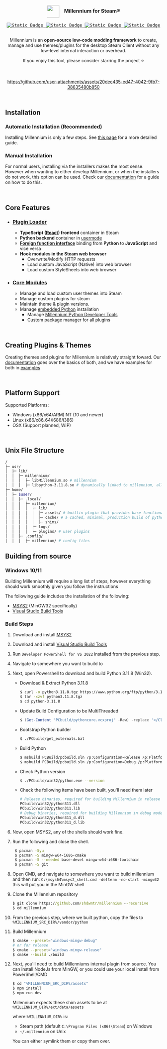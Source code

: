 <div align="center">
<!-- <img src="https://i.imgur.com/9qYPFSA.png" alt="Alt text" width="40">
  ## Millennium for Steam® -->

<h3><img align="center" height="40" src="https://i.imgur.com/9qYPFSA.png"> &nbsp; &nbsp;Millennium for Steam®</h3>


<kbd>
  <a href="https://steambrew.app/discord">
      <img alt="Static Badge" src="https://img.shields.io/badge/discord-green?labelColor=151B23&color=151B23&style=for-the-badge&logo=discord&logoColor=white" href="#">
  </a>
</kbd>
<kbd>
  <a href="https://steambrew.app">
      <img alt="Static Badge" src="https://img.shields.io/badge/website-green?labelColor=151B23&color=151B23&style=for-the-badge&logo=firefoxbrowser&logoColor=white" href="#">
  </a>
</kbd>
<kbd>
  <a href="https://docs.steambrew.app">
      <img alt="Static Badge" src="https://img.shields.io/badge/documentation-green?labelColor=151B23&color=151B23&style=for-the-badge&logo=readthedocs&logoColor=white" href="#">
  </a>
</kbd>
<kbd>
  <a href="#"  title="Lines of Code">
      <img alt="Static Badge" src="https://img.shields.io/endpoint?url=https%3A%2F%2Floc-counter.onrender.com%2F%3Frepo%3Dshdwmtr%2Fmillennium%26branch%3Dmain%26languages%3DC%252B%252B%2CC%2520Header%26ignored%3Dvendor&style=for-the-badge&labelColor=%23151B23&color=%23151B23&logo=coderwall&label=%20Lines of Code&logoColor=white">
  </a>
</kbd>

<br>
<br>

Millennium is an **open-source low-code modding framework** to create, manage and use themes/plugins for the desktop Steam Client without any low-level internal interaction or overhead.

If you enjoy this tool, please consider starring the project ⭐

<br>

<!-- credits to https://github.com/clawdius for this intro video -->
https://github.com/user-attachments/assets/20dec435-ed47-4042-9fb7-38635480b850



<br>
</div>

## Installation

### Automatic Installation (Recommended)

  Installing Millennium is only a few steps. See [this page](https://docs.steambrew.app/users/installing#automatic) for a more detailed guide.

### Manual Installation

For normal users, installing via the installers makes the most sense. However when wanting to either develop Millennium, or when the installers do not work, this option can be used. Check our [documentation](https://docs.steambrew.app/users/installing#manual) for a guide on how to do this.

&nbsp;

## Core Features

- ### [Plugin Loader](/src/)
  - **TypeScript ([React](https://react.dev/)) frontend** container in Steam
  - **Python backend** container in [usermode](https://en.wikipedia.org/wiki/User-Mode_Driver_Framework)
  - **[Foreign function interface](https://en.wikipedia.org/wiki/Foreign_function_interface)** binding from **Python** to **JavaScript** and vice versa
  - **Hook modules in the Steam web browser**
    - Overwrite/Modify HTTP requests
    - Load custom JavaScript (Native) into web browser
    - Load custom StyleSheets into web browser
- ### [Core Modules](/assets/)
  - Manage and load custom user themes into Steam
  - Manage custom plugins for steam
  - Maintain theme & plugin versions.
  - Manage [embedded Python](https://www.python.org/downloads/release/python-3118/) installation
    - Manage [Millennium Python Developer Tools](https://pypi.org/project/millennium/)
    - Custom package manager for all plugins

&nbsp;

## Creating Plugins & Themes

Creating themes and plugins for Millennium is relatively straight foward. Our [documentation](https://docs.steambrew.app/developers) goes over the basics of both,
and we have examples for both in [examples](./examples)

&nbsp;

## Platform Support


Supported Platforms:

- Windows (x86/x64/ARM) NT (10 and newer)
- Linux (x86/x86_64/i686/i386)
- OSX (Support planned, WIP)

&nbsp;

## Unix File Structure

```bash
/
├─ usr/
│  ├─ lib/
│  │  ├─ millennium/
│  │  │  ├─ libMillennium.so # millennium
│  │  │  ├─ libpython-3.11.8.so # dynamically linked to millennium, allows user plugin backends to run
├─ home/
│  ├─ $user/
│  │  ├─ .local/
│  │  │  ├─ millennium/
│  │  │  │  ├─ lib/
│  │  │  │  │  ├─ assets/ # builtin plugin that provides base functionality for millennium.
│  │  │  │  │  ├─ cache/ # a cached, minimal, production build of python's runtime deps, used to run and manage plugins
│  │  │  │  │  ├─ shims/
│  │  │  │  ├─ logs/
│  │  │  │  ├─ plugins/ # user plugins
│  │  ├─ .config/
│  │  │  ├─ millennium/ # config files
```

## Building from source

### Windows 10/11

Building Millennium will require a long list of steps, however everything should work smoothly given you follow the instructions

The following guide includes the installation of the following:
- [MSYS2](https://repo.msys2.org/distrib/x86_64/msys2-x86_64-20241208.exe) (MinGW32 specifically)
- [Visual Studio Build Tools ](https://aka.ms/vs/17/release/vs_BuildTools.exe)

### Build Steps
1. Download and install [MSYS2](https://repo.msys2.org/distrib/x86_64/msys2-x86_64-20241208.exe)
1. Download and install [Visual Studio Build Tools](https://aka.ms/vs/17/release/vs_BuildTools.exe)
1. Run `Developer PowerShell for VS 2022` installed from the previous step.
1. Navigate to somewhere you want to build to
1. Next, open Powershell to download and build Python 3.11.8 (Win32).

    - Download & Extract Python 3.11.8
      ```bash
      $ curl -o python3.11.8.tgz https://www.python.org/ftp/python/3.11.8/Python-3.11.8.tgz
      $ tar -xzvf python3.11.8.tgz
      $ cd python-3.11.8
      ```

    - Update Build Configuration to be MultiThreaded
      ```ps1
      $ (Get-Content "PCbuild/pythoncore.vcxproj" -Raw) -replace '</ClCompile>', '<RuntimeLibrary Condition="`$(Configuration)|`$(Platform)"=="Release|Win32">MultiThreaded</RuntimeLibrary><RuntimeLibrary Condition="`$(Configuration)|`$(Platform)"=="Debug|Win32">MultiThreadedDebug</RuntimeLibrary></ClCompile>' | Set-Content "PCbuild/pythoncore.vcxproj"
      ```

    - Bootstrap Python builder
      ```bash
      $ ./PCbuild/get_externals.bat
      ```

    - Build Python
      ```bash
      $ msbuild PCBuild/pcbuild.sln /p:Configuration=Release /p:Platform=Win32 /p:RuntimeLibrary=MT
      $ msbuild PCBuild/pcbuild.sln /p:Configuration=Debug /p:Platform=Win32 /p:RuntimeLibrary=MT
      ```

    - Check Python version
      ```bash
      $ ./PCbuild/win32/python.exe --version
      ```

    - Check the following items have been built, you'll need them later
      ```bash
      # Release binaries, required for building Millennium in release mode
      PCbuild/win32/python311.dll
      PCbuild/win32/python311.lib
      # Debug binaries, required for building Millennium in debug mode
      PCbuild/win32/python311_d.dll
      PCbuild/win32/python311_d.lib
      ```

1. Now, open MSYS2, any of the shells should work fine.
1. Run the following and close the shell.
   ```bash
    $ pacman -Syu
    $ pacman -S mingw-w64-i686-cmake
    $ pacman -S --needed base-devel mingw-w64-i686-toolchain
    $ pacman -S git
   ```
1. Open CMD, and navigate to somewhere you want to build millennium and then run:
`C:\msys64\msys2_shell.cmd -defterm -no-start -mingw32` this will put you in the MinGW shell
1. Clone the Millennium repository
    ```cmd
    $ git clone https://github.com/shdwmtr/millennium --recursive
    $ cd millennium
    ```
1. From the previous step, where we built python, copy the files to `%MILLENNIUM_SRC_DIR%/vendor/python`
1. Build Millennium
    ```bash
    $ cmake --preset="windows-mingw-debug"
    # or for release
    $ cmake --preset="windows-mingw-release"
    $ cmake --build ./build
    ```

1. Next, you'll need to build Millenniums internal plugin from source.
You can install NodeJs from MinGW, or you could use your local install from PowerShell/CMD

    ```bash
    $ cd "%MILLENNIUM_SRC_DIR%/assets"
    $ npm install
    $ npm run dev
    ```

    Millennium expects these shim assets to be at `%MILLENNIUM_DIR%/ext/data/assets`

    where `%MILLENNIUM_DIR%` is:
    - Steam path (default `C:\Program Files (x86)\Steam`) on Windows
    - `~/.millennium` on Unix

    You can either symlink them or copy them over.


